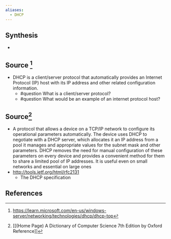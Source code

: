 ```yaml
---
aliases:
  - DHCP
---
```

## Synthesis
- 
## Source [^1]
- DHCP is a client/server protocol that automatically provides an Internet Protocol (IP) host with its IP address and other related configuration information.
	- #question What is a client/server protocol?
	- #question What would be an example of an internet protocol host? 
## Source[^2]
- A protocol that allows a device on a TCP/IP network to configure its operational parameters automatically. The device uses DHCP to negotiate with a DHCP server, which allocates it an IP address from a pool it manages and appropriate values for the subnet mask and other parameters. DHCP removes the need for manual configuration of these parameters on every device and provides a convenient method for them to share a limited pool of IP addresses. It is useful even on small networks and essential on large ones
- http://tools.ietf.org/html/rfc2131
	- The DHCP specification
## References

[^1]: https://learn.microsoft.com/en-us/windows-server/networking/technologies/dhcp/dhcp-top
[^2]: [[(Home Page) A Dictionary of Computer Science 7th Edition by Oxford Reference]]